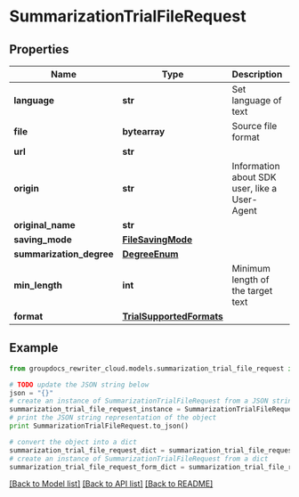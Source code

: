 # SummarizationTrialFileRequest


## Properties
Name | Type | Description | Notes
------------ | ------------- | ------------- | -------------
**language** | **str** | Set language of text | 
**file** | **bytearray** | Source file format | [optional] 
**url** | **str** |  | [optional] 
**origin** | **str** | Information about SDK user, like a User-Agent | [optional] 
**original_name** | **str** |  | [optional] 
**saving_mode** | [**FileSavingMode**](FileSavingMode.md) |  | [optional] 
**summarization_degree** | [**DegreeEnum**](DegreeEnum.md) |  | [optional] 
**min_length** | **int** | Minimum length of the target text | [optional] 
**format** | [**TrialSupportedFormats**](TrialSupportedFormats.md) |  | [optional] 

## Example

```python
from groupdocs_rewriter_cloud.models.summarization_trial_file_request import SummarizationTrialFileRequest

# TODO update the JSON string below
json = "{}"
# create an instance of SummarizationTrialFileRequest from a JSON string
summarization_trial_file_request_instance = SummarizationTrialFileRequest.from_json(json)
# print the JSON string representation of the object
print SummarizationTrialFileRequest.to_json()

# convert the object into a dict
summarization_trial_file_request_dict = summarization_trial_file_request_instance.to_dict()
# create an instance of SummarizationTrialFileRequest from a dict
summarization_trial_file_request_form_dict = summarization_trial_file_request.from_dict(summarization_trial_file_request_dict)
```
[[Back to Model list]](../README.md#documentation-for-models) [[Back to API list]](../README.md#documentation-for-api-endpoints) [[Back to README]](../README.md)


